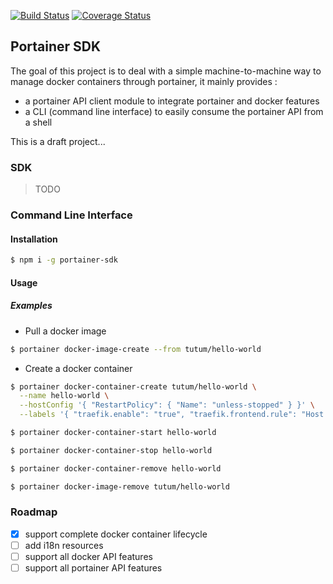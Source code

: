 [![Build Status](https://travis-ci.com/openhoat/portainer-sdk.svg?branch=master)](https://travis-ci.com/openhoat/portainer-sdk)
[![Coverage Status](https://coveralls.io/repos/github/openhoat/portainer-sdk/badge.svg?branch=master)](https://coveralls.io/github/openhoat/portainer-sdk?branch=master)

## Portainer SDK

The goal of this project is to deal with a simple machine-to-machine way to manage docker containers through portainer, it mainly provides :
- a portainer API client module to integrate portainer and docker features
- a CLI (command line interface) to easily consume the portainer API from a shell

This is a draft project...

### SDK

> TODO

### Command Line Interface

#### Installation

```sh
$ npm i -g portainer-sdk
```

#### Usage

##### Examples

- Pull a docker image

```sh
$ portainer docker-image-create --from tutum/hello-world
```

- Create a docker container

```sh
$ portainer docker-container-create tutum/hello-world \
  --name hello-world \
  --hostConfig '{ "RestartPolicy": { "Name": "unless-stopped" } }' \
  --labels '{ "traefik.enable": "true", "traefik.frontend.rule": "Host:hello.local.io", "traefik.webservice.frontend.entryPoints": "http" }'
```

```sh
$ portainer docker-container-start hello-world
```

```sh
$ portainer docker-container-stop hello-world
```

```sh
$ portainer docker-container-remove hello-world
```

```sh
$ portainer docker-image-remove tutum/hello-world
```

### Roadmap

- [x] support complete docker container lifecycle
- [ ] add i18n resources
- [ ] support all docker API features
- [ ] support all portainer API features

